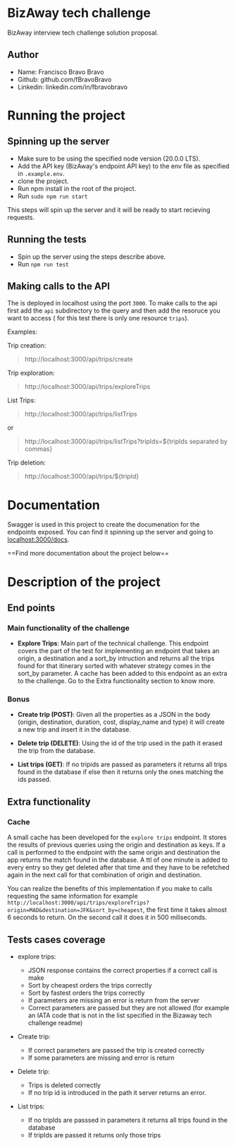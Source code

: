 # BizAway tech challenge

BizAway interview tech challenge solution proposal.

## Author

- Name: Francisco Bravo Bravo
- Github: github.com/fBravoBravo
- Linkedin: linkedin.com/in/fbravobravo

# Running the project

## Spinning up the server

- Make sure to be using the specified node version (20.0.0 LTS).
- Add the API key (BizAway's endpoint API key) to the env file as specified in `.example.env`.
- clone the project.
- Run npm install in the root of the project.
- Run `sudo npm run start`

This steps will spin up the server and it will be ready to start recieving requests.

## Running the tests

- Spin up the server using the steps describe above.
- Run `npm run test`

## Making calls to the API

The is deployed in localhost using the port `3000`. To make calls to the api first add the `api` subdirectory to the query and then add the resoruce you want to access ( for this test there is only one resource `trips`).

Examples:

Trip creation:

> http://localhost:3000/api/trips/create

Trip exploration:

> http://localhost:3000/api/trips/exploreTrips

List Trips:

> http://localhost:3000/api/trips/listTrips

or

> http://localhost:3000/api/trips/listTrips?tripIds=${tripIds separated by commas}

Trip deletion:

> http://localhost:3000/api/trips/${tripId}

# Documentation

Swagger is used in this project to create the documenation for the endpoints exposed. You can find it spinning up the server and going to [localhost:3000/docs](localhost:3000/docs).

==Find more documentation about the project below==

# Description of the project

## End points

### Main functionality of the challenge

- **Explore Trips**: Main part of the technical challenge. This endpoint covers the part of the test for implementing an endpoint that takes an origin, a destination and a sort_by intruction and returns all the trips found for that itinerary sorted with whatever strategy comes in the sort_by parameter. A cache has been added to this endpoint as an extra to the challenge. Go to the Extra functionality section to know more.

### Bonus

- **Create trip (POST)**: Given all the properties as a JSON in the body (origin, destination, duration, cost, display_name and type) it will create a new trip and insert it in the database.

- **Delete trip (DELETE)**: Using the id of the trip used in the path it erased the trip from the database.

- **List trips (GET)**: If no tripids are passed as parameters it returns all trips found in the database if else then it returns only the ones matching the ids passed.

## Extra functionality

### Cache

A small cache has been developed for the `explore trips` endpoint. It stores the results of previous queries using the origin and destination as keys. If a call is performed to the endpoint with the same origin and destination the app returns the match found in the database. A ttl of one minute is added to every entry so they get deleted after that time and they have to be refetched again in the next call for that combination of origin and destination.

You can realize the benefits of this implementation if you make to calls requesting the same information for example `http://localhost:3000/api/trips/exploreTrips?origin=MAD&destination=JFK&sort_by=cheapest`, the first time it takes almost 6 seconds to return. On the second call it does it in 500 miliseconds.

## Tests cases coverage

- explore trips:

  - JSON response contains the correct properties if a correct call is make
  - Sort by cheapest orders the trips correctly
  - Sort by fastest orders the trips correctly
  - If parameters are missing an error is return from the server
  - Correct parameters are passed but they are not allowed (for example an IATA code that is not in the list specified in the Bizaway tech challenge readme)

- Create trip:

  - If correct parameters are passed the trip is created correctly
  - If some parameters are missing and error is return

- Delete trip:

  - Trips is deleted correctly
  - If no trip id is introduced in the path it server returns an error.

- List trips:
  - If no tripIds are passsed in parameters it returns all trips found in the database
  - If tripIds are passed it returns only those trips
